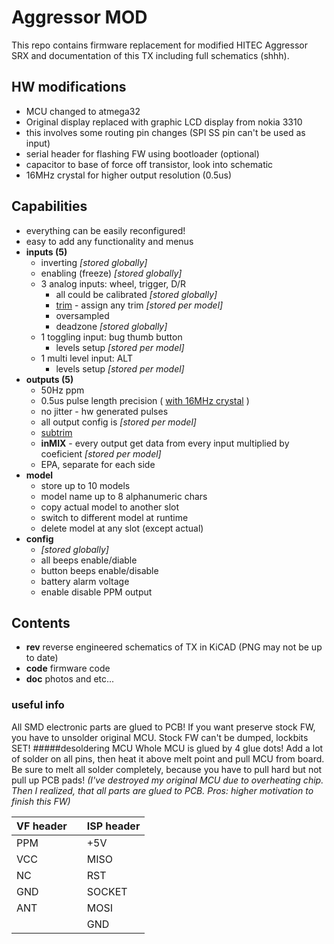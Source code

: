 # Aggressor MOD
This repo contains firmware replacement for modified HITEC Aggressor SRX and documentation of this TX including full schematics (shhh).
## HW modifications
* MCU changed to atmega32
* Original display replaced with graphic LCD display from nokia 3310
 * this involves some routing pin changes (SPI SS pin can't be used as input)
* serial header for flashing FW using bootloader (optional)
* capacitor to base of force off transistor, look into schematic
<a name="crystal-mod"></a>
* 16MHz crystal for higher output resolution (0.5us)

## Capabilities
* everything can be easily reconfigured!
* easy to add any functionality and menus
* **inputs (5)**
	* inverting *[stored globally]*
	* enabling (freeze) *[stored globally]*
	* 3 analog inputs: wheel, trigger, D/R
		* all could be calibrated *[stored globally]*
        * [trim](http://www.rcheliwiki.com/Trim) - assign any trim *[stored per model]*
		* oversampled
		* deadzone *[stored globally]*
	* 1 toggling input: bug thumb button
		 * levels setup *[stored per model]*
	* 1 multi level input: ALT
	     * levels setup *[stored per model]*
* **outputs (5)**
	* 50Hz ppm
	* 0.5us pulse length precision ( [with 16MHz crystal](#crystal-mod) )
	* no jitter - hw generated pulses
	* all output config is  *[stored per model]*
	* [subtrim](http://www.rcheliwiki.com/Subtrim)
	* **inMIX** - every output get data from every input multiplied by coeficient *[stored per model]*
	* EPA, separate for each side
* **model**
	* store up to 10 models
	* model name up to 8 alphanumeric chars
	* copy actual model to another slot
	* switch to different model at runtime
	* delete model at any slot (except actual)
* **config**
	* *[stored globally]*
	* all beeps enable/diable
	* button beeps enable/disable
	* battery alarm voltage
	* enable disable PPM output

## Contents
* **rev** reverse engineered schematics of TX in KiCAD (PNG may not be up to date)
* **code** firmware code
* **doc** photos and etc...


### useful info

All SMD electronic parts are glued to PCB! If you want preserve stock FW, you have to unsolder original MCU. Stock FW can't be dumped, lockbits SET!
#####desoldering MCU
Whole MCU is glued by 4 glue dots! Add a lot of solder on all pins, then heat it above melt point and pull MCU from board. Be sure to melt all solder completely, because you have to pull hard but not pull up PCB pads!
*(I've destroyed my original MCU due to overheating chip. Then I realized, that all parts are glued to PCB. Pros: higher motivation to finish this FW)*

| VF header |	| ISP header |
|-----------|---|-----------|
| PPM |			| +5V |
| VCC |			| MISO |
| NC |			| RST |
| GND |			| SOCKET |
| ANT |			| MOSI |
| |				| GND |
